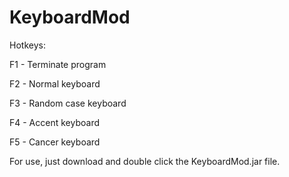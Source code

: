 # KeyboardMod

Hotkeys:

F1 - Terminate program

F2 - Normal keyboard

F3 - Random case keyboard

F4 - Accent keyboard

F5 - Cancer keyboard

For use, just download and double click the KeyboardMod.jar file.
